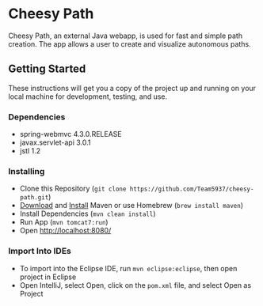 # Cheesy Path
Cheesy Path, an external Java webapp, is used for fast and simple path creation. The app allows a user to create and visualize autonomous paths.

## Getting Started
These instructions will get you a copy of the project up and running on your local machine for development, testing, and use.

### Dependencies
- spring-webmvc 4.3.0.RELEASE
- javax.servlet-api 3.0.1
- jstl 1.2

### Installing
- Clone this Repository (`git clone https://github.com/Team5937/cheesy-path.git`)
- [Download](https://maven.apache.org/download.cgi)  and [Install](https://maven.apache.org/install.html) Maven or use Homebrew (`brew install maven`)
- Install Dependencies (`mvn clean install`)
- Run App (`mvn tomcat7:run`)
- Open [http://localhost:8080/](http://localhost:8080/)

### Import Into IDEs
- To import into the Eclipse IDE, run `mvn eclipse:eclipse`, then open project in Eclipse
- Open IntelliJ, select Open, click on the `pom.xml` file, and select Open as Project